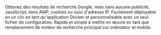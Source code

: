 Obtenez des résultats de recherche Google, mais sans aucune publicité, JavaScript, liens AMP, cookies ou suivi d'adresse IP. Facilement déployable en un clic en tant qu'application Docker et personnalisable avec un seul fichier de configuration. Rapide et simple à mettre en œuvre en tant que remplacement de moteur de recherche principal sur ordinateur et mobile.